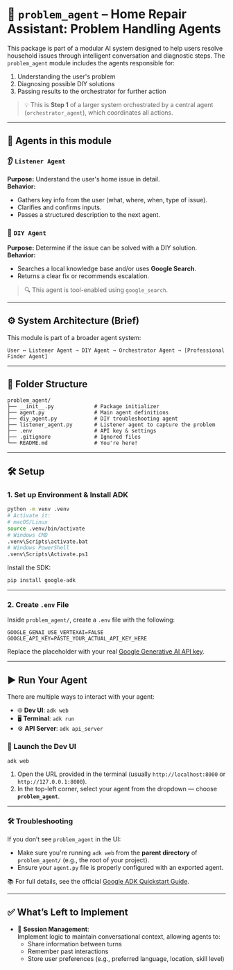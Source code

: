 # 🧩 `problem_agent` – Home Repair Assistant: Problem Handling Agents

This package is part of a modular AI system designed to help users resolve household issues through intelligent conversation and diagnostic steps. The `problem_agent` module includes the agents responsible for:

1. Understanding the user's problem  
2. Diagnosing possible DIY solutions  
3. Passing results to the orchestrator for further action

> 💡 This is **Step 1** of a larger system orchestrated by a central agent (`orchestrator_agent`), which coordinates all actions.

---

## 🔹 Agents in this module

### 👂 `Listener Agent`
**Purpose:** Understand the user's home issue in detail.  
**Behavior:**
- Gathers key info from the user (what, where, when, type of issue).
- Clarifies and confirms inputs.
- Passes a structured description to the next agent.

### 🔧 `DIY Agent`
**Purpose:** Determine if the issue can be solved with a DIY solution.  
**Behavior:**
- Searches a local knowledge base and/or uses **Google Search**.
- Returns a clear fix or recommends escalation.
> 🔍 This agent is tool-enabled using `google_search`.

---

## ⚙️ System Architecture (Brief)

This module is part of a broader agent system:

```
User ↔ Listener Agent → DIY Agent → Orchestrator Agent → [Professional Finder Agent]
```

---

## 📁 Folder Structure

```
problem_agent/
├── __init__.py             # Package initializer
├── agent.py                # Main agent definitions
├── diy_agent.py            # DIY troubleshooting agent
├── listener_agent.py       # Listener agent to capture the problem
├── .env                    # API key & settings
├── .gitignore              # Ignored files
└── README.md               # You're here!
```

---

## 🛠️ Setup

### 1. Set up Environment & Install ADK

```bash
python -m venv .venv
# Activate it:
# macOS/Linux
source .venv/bin/activate
# Windows CMD
.venv\Scripts\activate.bat
# Windows PowerShell
.venv\Scripts\Activate.ps1
```

Install the SDK:

```bash
pip install google-adk
```

---

### 2. Create `.env` File

Inside `problem_agent/`, create a `.env` file with the following:

```env
GOOGLE_GENAI_USE_VERTEXAI=FALSE
GOOGLE_API_KEY=PASTE_YOUR_ACTUAL_API_KEY_HERE
```

Replace the placeholder with your real [Google Generative AI API key](https://makersuite.google.com/app/apikey).

---

## ▶️ Run Your Agent

There are multiple ways to interact with your agent:

- 🌐 **Dev UI**: `adk web`  
- 🖥️ **Terminal**: `adk run`  
- ⚙️ **API Server**: `adk api_server`  

### 🚀 Launch the Dev UI

```bash
adk web
```

1. Open the URL provided in the terminal (usually `http://localhost:8000` or `http://127.0.0.1:8000`).
2. In the top-left corner, select your agent from the dropdown — choose **`problem_agent`**.

---

### 🛠️ Troubleshooting

If you don’t see `problem_agent` in the UI:

- Make sure you're running `adk web` from the **parent directory** of `problem_agent/` (e.g., the root of your project).
- Ensure your `agent.py` file is properly configured with an exported agent.

📚 For full details, see the official [Google ADK Quickstart Guide](https://google.github.io/adk-docs/get-started/quickstart/#run-your-agent).

---

## ✅ What’s Left to Implement

- 🧠 **Session Management**:  
  Implement logic to maintain conversational context, allowing agents to:
  - Share information between turns
  - Remember past interactions
  - Store user preferences (e.g., preferred language, location, skill level)
